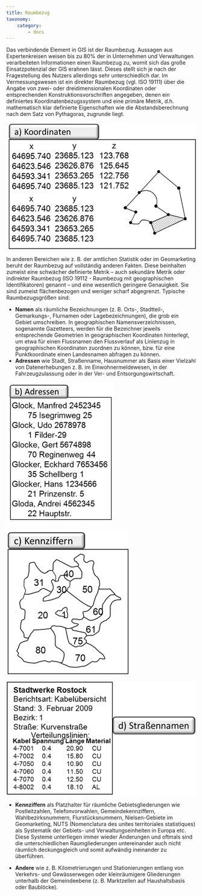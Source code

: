 ```yaml
---
title: Raumbezug
taxonomy:
    category:
        - docs
---
```

Das verbindende Element in GIS ist der Raumbezug. Aussagen aus Expertenkreisen weisen bis zu 80% der in Unternehmen und Verwaltungen verarbeiteten Informationen einen Raumbezug zu, womit sich das große Einsatzpotenzial der GIS erahnen lässt. Dieses stellt sich je nach der Fragestellung des Nutzers allerdings sehr unterschiedlich dar. Im Vermessungswesen ist ein direkter Raumbezug (vgl. ISO 19111) über die Angabe von zwei- oder dreidimensionalen Koordinaten oder entsprechenden Konstruktionsvorschriften angegeben, denen ein definiertes Koordinatenbezugssystem und eine primäre Metrik, d.h. mathematisch klar definierte Eigenschaften wie die Abstandsberechnung nach dem Satz von Pythagoras, zugrunde liegt.

![Koordinaten](GIS8.png)

In anderen Bereichen wie z. B. der amtlichen Statistik oder im Geomarketing beruht der Raumbezug auf vollständig anderen Fakten. Diese beinhalten zumeist eine schwächer definierte Metrik – auch sekundäre Metrik oder indirekter Raumbezug (ISO 19112 - Raumbezug mit geographischen Identifikatoren) genannt – und eine wesentlich geringere Genauigkeit. Sie sind zumeist flächenbezogen und weniger scharf abgegrenzt. Typische Raumbezugsgrößen sind:

+ **Namen** als räumliche Bezeichnungen (z. B. Orts-, Stadtteil-, Gemarkungs-, Flurnamen oder Lagebezeichnungen), die grob ein Gebiet umschreiben. In geographischen Namensverzeichnissen, sogenannte Gazetteers, werden für die Bezeichner jeweils entsprechende Geometrien in geographischen Koordinaten hinterlegt, um etwa für einen Flussnamen den Flussverlauf als Linienzug in geographischen Koordinaten zuordnen zu können, bzw. für eine Punktkoordinate einen Landesnamen abfragen zu können.
+ **Adressen** wie Stadt, Straßenname, Hausnummer als Basis einer Vielzahl von Datenerhebungen z. B. im Einwohnermeldewesen, in der Fahrzeugzulassung oder in der Ver- und Entsorgungswirtschaft.

![Adressen](GIS9.png)

![Kennziffer](GIS10.png)

![Straßennamen](GIS11.png)

+ **Kennziffern** als Platzhalter für räumliche Gebietsgliederungen wie Postleitzahlen, Telefonvorwahlen, Gemeindekennziffern, Wahlbezirksnummern, Flurstücksnummern, Nielsen-Gebiete im Geomarketing, NUTS (Nomenclatura des unites territoriales statistiques) als Systematik der Gebiets- und Verwaltungseinheiten in Europa etc. Diese Systeme unterliegen immer wieder Änderungen und oftmals sind die unterschiedlichen Raumgliederungen untereinander auch nicht räumlich deckungsgleich und somit aufwändig ineinander zu überführen.

+ **Andere** wie z. B. Kilometrierungen und Stationierungen entlang von Verkehrs- und Gewässerwegen oder kleinräumigere Gliederungen unterhalb der Gemeindeebene (z. B. Marktzellen auf Haushaltsbasis oder Baublöcke).

